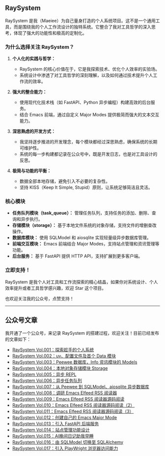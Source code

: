## RaySystem

RaySystem 是我（Maeiee）为自己量身打造的个人系统项目。这不是一个通用工具，而是围绕我的个人工作流设计的独特系统。它整合了我对工具哲学的深入思考，体现了强大的功能性和极高的定制化。

### 为什么选择关注 RaySystem？

1. **个人化的实践与哲学：**

   - RaySystem 的核心价值在于，它是我探索技术、优化个人效率的实验场。
   - 系统设计中渗透了对工具哲学的深刻理解，以及如何通过技术提升个人工作流的效率。

2. **强大的整合能力：**

   - 使用现代化技术栈（如 FastAPI、Python 异步编程）构建高效的后台服务。
   - 结合 Emacs 前端，通过自定义 Major Modes 提供极简而强大的文本交互能力。

3. **深思熟虑的开发方式：**

   - 我坚持逐步推进的开发理念，每个模块都经过深思熟虑，确保系统的长期可维护性。
   - 系统的每一步构建都记录在公众号中，既是开发日志，也是对工具设计的反思。

4. **极简与功能的平衡：**

   - 数据全部本地存储，避免引入不必要的复杂性。
   - 坚持 KISS（Keep It Simple, Stupid）原则，让系统足够简洁且灵活。

### 核心模块

- **任务队列模块（task_queue）：**
  管理任务队列，支持任务的添加、删除、查询和异步执行。
- **存储模块（storage）：**
  基于本地文件系统的对象存储，支持文件的增删查改操作。
- **数据库模块：**
  使用 SQLModel 和 aiosqlite 实现轻量级异步数据库管理。
- **前端交互模块：**
  Emacs 前端结合 Major Modes，支持站点管理和资讯管理等功能。
- **后台服务：**
  基于 FastAPI 提供 HTTP API，支持扩展到更多客户端。

### 立即支持！

RaySystem 是我个人对工具和工作流探索的精心结晶，如果你对系统设计、个人效率提升或者工具哲学感兴趣，欢迎 Star 这个项目。

也欢迎关注我的公众号，点赞支持！

---

## 公众号文章

我开通了一个公众号，来记录 RaySystem 的搭建过程，欢迎关注！目前已经发布的文章如下：

- [RaySystem Vol.001：探索趁手的个人系统](https://mp.weixin.qq.com/s/i4g6JZHS0JpKsbY-okEwrQ)
- [RaySystem Vol.002：uv、配置文件及首个 Data 模块](https://mp.weixin.qq.com/s/iFI98-KlLBkrQFuN7urjzg)
- [RaySystem Vol.003：Peewee 数据库，Info 资讯模块的 Models](https://mp.weixin.qq.com/s/XergeyemdAPJaDFYN_TDrA)
- [RaySystem Vol.004：本地对象存储模块 Storage](https://mp.weixin.qq.com/s/dvbUs3C2KB-JMgQ_-0rcmg)
- [RaySystem Vol.005：异步 REPL](https://mp.weixin.qq.com/s/RLlWqfgqUz3vtQjAmdxqZA)
- [RaySystem Vol.006：异步任务队列](https://mp.weixin.qq.com/s/FqS9L5nF2YIDk8GyGKaWPw)
- [RaySystem Vol.007：从 Peewee 到 SQLModel、aiosqlite 异步数据库](https://mp.weixin.qq.com/s/gllyvqRoIHRMUkrPm_cmsw)
- [RaySystem Vol.008：调研 Emacs Elfeed RSS 阅读器](https://mp.weixin.qq.com/s/fNKBIIj_fAC3kTlwi74xiw)
- [RaySystem Vol.009：Emacs Elfeed RSS 阅读器源码阅读](https://mp.weixin.qq.com/s/sJ3QlquzgyU_7fuUZBtoMA)
- [RaySystem Vol.010：Emacs Elfeed RSS 阅读器源码阅读（2）](https://mp.weixin.qq.com/s/B7EDGOBkYvsu8prHe1audQ)
- [RaySystem Vol.011：Emacs Elfeed RSS 阅读器源码阅读（3）](https://mp.weixin.qq.com/s/Mi_6nkKX58imIWeMWDzNhQ)
- [RaySystem Vol.012：创建自己的 Emacs Major Mode](https://mp.weixin.qq.com/s/_zXZOlYtcA0BaQ82rUQIXQ)
- [RaySystem Vol.013：引入 FastAPI 后端服务](https://mp.weixin.qq.com/s/NYNaUoNTxyJqEPoU8DYCYg)
- [RaySystem Vol.014：站点管理功能设计](https://mp.weixin.qq.com/s/SCNbIGJkw-nSm7tsfN0RXQ)
- [RaySystem Vol.015：AI晚间日记助我早睡](https://mp.weixin.qq.com/s/vrjed8pXBlkZv1GcM-gTeQ)
- [RaySystem Vol.016：由 SQLModel 切换至 SQLAlchemy](https://mp.weixin.qq.com/s/U0mV1OvVrbbokl4k1nlvbQ)
- [RaySystem Vol.017：引入 PlayWright 浏览器访问能力](https://mp.weixin.qq.com/s/86LDFRbYrQAuFbIrww19eA)